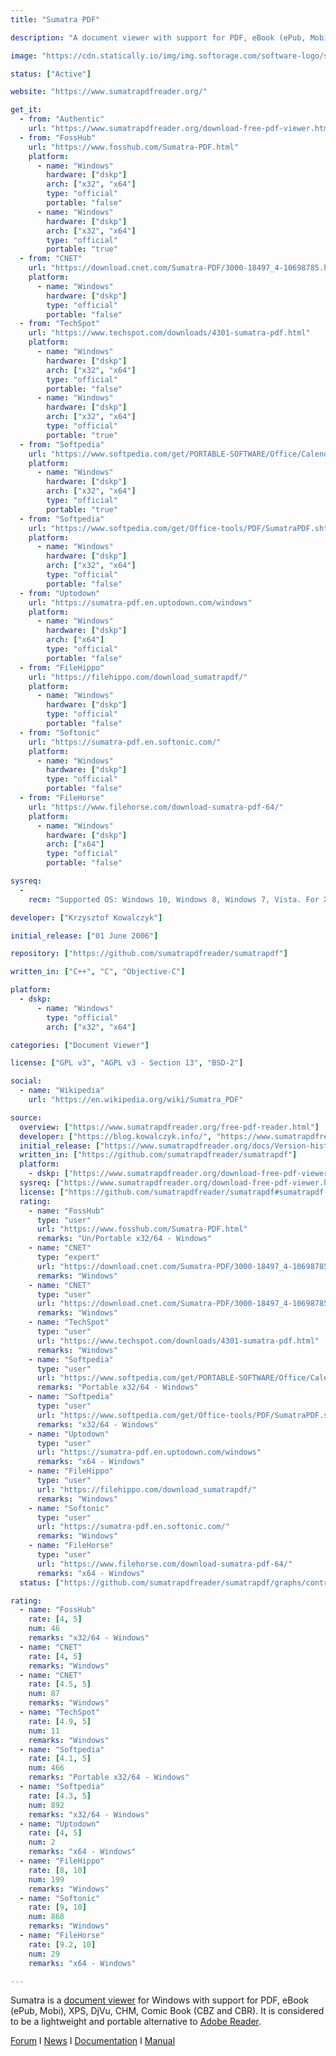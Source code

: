 ```yaml
---
title: "Sumatra PDF"

description: "A document viewer with support for PDF, eBook (ePub, Mobi), XPS, DjVu, CHM, Comic Book (CBZ and CBR) formats"

image: "https://cdn.statically.io/img/img.softorage.com/software-logo/sumatra-pdf.png?h=64"

status: ["Active"]

website: "https://www.sumatrapdfreader.org/"

get_it:
  - from: "Authentic"
    url: "https://www.sumatrapdfreader.org/download-free-pdf-viewer.html"
  - from: "FossHub"
    url: "https://www.fosshub.com/Sumatra-PDF.html"
    platform:
      - name: "Windows"
        hardware: ["dskp"]
        arch: ["x32", "x64"]
        type: "official"
        portable: "false"
      - name: "Windows"
        hardware: ["dskp"]
        arch: ["x32", "x64"]
        type: "official"
        portable: "true"
  - from: "CNET"
    url: "https://download.cnet.com/Sumatra-PDF/3000-18497_4-10698785.html"
    platform:
      - name: "Windows"
        hardware: ["dskp"]
        type: "official"
        portable: "false"
  - from: "TechSpot"
    url: "https://www.techspot.com/downloads/4301-sumatra-pdf.html"
    platform:
      - name: "Windows"
        hardware: ["dskp"]
        arch: ["x32", "x64"]
        type: "official"
        portable: "false"
      - name: "Windows"
        hardware: ["dskp"]
        arch: ["x32", "x64"]
        type: "official"
        portable: "true"
  - from: "Softpedia"
    url: "https://www.softpedia.com/get/PORTABLE-SOFTWARE/Office/Calendar-Organizers/PDF/Windows-Portable-Applications-Sumatra-PDF-Portable.shtml"
    platform:
      - name: "Windows"
        hardware: ["dskp"]
        arch: ["x32", "x64"]
        type: "official"
        portable: "true"
  - from: "Softpedia"
    url: "https://www.softpedia.com/get/Office-tools/PDF/SumatraPDF.shtml"
    platform:
      - name: "Windows"
        hardware: ["dskp"]
        arch: ["x32", "x64"]
        type: "official"
        portable: "false"
  - from: "Uptodown"
    url: "https://sumatra-pdf.en.uptodown.com/windows"
    platform:
      - name: "Windows"
        hardware: ["dskp"]
        arch: ["x64"]
        type: "official"
        portable: "false"
  - from: "FileHippo"
    url: "https://filehippo.com/download_sumatrapdf/"
    platform:
      - name: "Windows"
        hardware: ["dskp"]
        type: "official"
        portable: "false"
  - from: "Softonic"
    url: "https://sumatra-pdf.en.softonic.com/"
    platform:
      - name: "Windows"
        hardware: ["dskp"]
        type: "official"
        portable: "false"
  - from: "FileHorse"
    url: "https://www.filehorse.com/download-sumatra-pdf-64/"
    platform:
      - name: "Windows"
        hardware: ["dskp"]
        arch: ["x64"]
        type: "official"
        portable: "false"

sysreq:
  -
    recm: "Supported OS: Windows 10, Windows 8, Windows 7, Vista. For XP use v3.1.2"

developer: ["Krzysztof Kowalczyk"]

initial_release: ["01 June 2006"]

repository: ["https://github.com/sumatrapdfreader/sumatrapdf"]

written_in: ["C++", "C", "Objective-C"]

platform:
  - dskp:
      - name: "Windows"
        type: "official"
        arch: ["x32", "x64"]

categories: ["Document Viewer"]

license: ["GPL v3", "AGPL v3 - Section 13", "BSD-2"]

social:
  - name: "Wikipedia"
    url: "https://en.wikipedia.org/wiki/Sumatra_PDF"

source:
  overview: ["https://www.sumatrapdfreader.org/free-pdf-reader.html"]
  developer: ["https://blog.kowalczyk.info/", "https://www.sumatrapdfreader.org/free-pdf-reader.html"]
  initial_release: ["https://www.sumatrapdfreader.org/docs/Version-history.html"]
  written_in: ["https://github.com/sumatrapdfreader/sumatrapdf"]
  platform:
    - dskp: ["https://www.sumatrapdfreader.org/download-free-pdf-viewer.html"]
  sysreq: ["https://www.sumatrapdfreader.org/download-free-pdf-viewer.html"]
  license: ["https://github.com/sumatrapdfreader/sumatrapdf#sumatrapdf-reader", "https://github.com/sumatrapdfreader/sumatrapdf/blob/master/AUTHORS", "https://github.com/sumatrapdfreader/sumatrapdf/blob/master/COPYING.BSD", "https://github.com/sumatrapdfreader/sumatrapdf/blob/master/COPYING"]
  rating:
    - name: "FossHub"
      type: "user"
      url: "https://www.fosshub.com/Sumatra-PDF.html"
      remarks: "Un/Portable x32/64 - Windows"
    - name: "CNET"
      type: "expert"
      url: "https://download.cnet.com/Sumatra-PDF/3000-18497_4-10698785.html"
      remarks: "Windows"
    - name: "CNET"
      type: "user"
      url: "https://download.cnet.com/Sumatra-PDF/3000-18497_4-10698785.html"
      remarks: "Windows"
    - name: "TechSpot"
      type: "user"
      url: "https://www.techspot.com/downloads/4301-sumatra-pdf.html"
      remarks: "Windows"
    - name: "Softpedia"
      type: "user"
      url: "https://www.softpedia.com/get/PORTABLE-SOFTWARE/Office/Calendar-Organizers/PDF/Windows-Portable-Applications-Sumatra-PDF-Portable.shtml"
      remarks: "Portable x32/64 - Windows"
    - name: "Softpedia"
      type: "user"
      url: "https://www.softpedia.com/get/Office-tools/PDF/SumatraPDF.shtml"
      remarks: "x32/64 - Windows"
    - name: "Uptodown"
      type: "user"
      url: "https://sumatra-pdf.en.uptodown.com/windows"
      remarks: "x64 - Windows"
    - name: "FileHippo"
      type: "user"
      url: "https://filehippo.com/download_sumatrapdf/"
      remarks: "Windows"
    - name: "Softonic"
      type: "user"
      url: "https://sumatra-pdf.en.softonic.com/"
      remarks: "Windows"
    - name: "FileHorse"
      type: "user"
      url: "https://www.filehorse.com/download-sumatra-pdf-64/"
      remarks: "x64 - Windows"
  status: ["https://github.com/sumatrapdfreader/sumatrapdf/graphs/contributors"]

rating:
  - name: "FossHub"
    rate: [4, 5]
    num: 46
    remarks: "x32/64 - Windows"
  - name: "CNET"
    rate: [4, 5]
    remarks: "Windows"
  - name: "CNET"
    rate: [4.5, 5]
    num: 87
    remarks: "Windows"
  - name: "TechSpot"
    rate: [4.9, 5]
    num: 11
    remarks: "Windows"
  - name: "Softpedia"
    rate: [4.1, 5]
    num: 466
    remarks: "Portable x32/64 - Windows"
  - name: "Softpedia"
    rate: [4.3, 5]
    num: 892
    remarks: "x32/64 - Windows"
  - name: "Uptodown"
    rate: [4, 5]
    num: 2
    remarks: "x64 - Windows"
  - name: "FileHippo"
    rate: [8, 10]
    num: 199
    remarks: "Windows"
  - name: "Softonic"
    rate: [9, 10]
    num: 868
    remarks: "Windows"
  - name: "FileHorse"
    rate: [9.2, 10]
    num: 29
    remarks: "x64 - Windows"

---
```

  Sumatra is a [document viewer](/categories/document-viewer) for Windows with support for PDF, eBook (ePub, Mobi), XPS, DjVu, CHM, Comic Book (CBZ and CBR). It is considered to be a lightweight and portable alternative to [Adobe Reader](/software/adobe-acrobat-reader-dc/).
   
  [Forum](https://forum.sumatrapdfreader.org/) I [News](https://www.sumatrapdfreader.org/docs/Version-history.html) I [Documentation](https://www.sumatrapdfreader.org/docs/SumatraPDF-documentation.html) I [Manual](https://www.sumatrapdfreader.org/manual.html)
